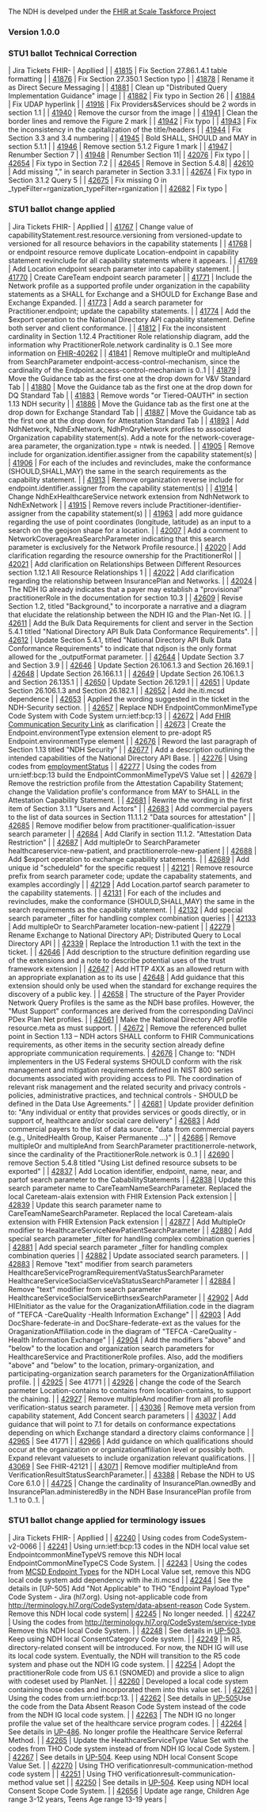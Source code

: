 The NDH is develped under the [FHIR at Scale Taskforce Project](https://confluence.hl7.org/display/FAST)

### Version 1.0.0
### STU1 ballot Technical Correction
<style>
    th{border: solid 2px lightgrey;}
    td{border: solid 2px lightgrey;}
</style>
| Jira Tickets FHIR- | Appllied |
| [41815](https://jira.hl7.org/browse/FHIR-41815) | Fix Section 27.86.1.4.1 table formatting |
| [41876](https://jira.hl7.org/browse/FHIR-41876) | Fix Section 27.350.1 Section typo |
| [41878](https://jira.hl7.org/browse/FHIR-41878) | Rename it as Direct Secure Messaging |
| [41881](https://jira.hl7.org/browse/FHIR-41881) | Clean up "Distributed Query Implementation Guidance" image |
| [41882](https://jira.hl7.org/browse/FHIR-41882) | Fix typo in Section 26 |
| [41884](https://jira.hl7.org/browse/FHIR-41884) | Fix UDAP hyperlink |
| [41916](https://jira.hl7.org/browse/FHIR-41916) | Fix Providers&Services should be 2 words in section 1.1 |
| [41940](https://jira.hl7.org/browse/FHIR-41940) | Remove the cursor from the image |
| [41941](https://jira.hl7.org/browse/FHIR-41941) | Clean the border lines and remove the Figure 2 mark |
| [41942](https://jira.hl7.org/browse/FHIR-41942) | Fix typo |
| [41943](https://jira.hl7.org/browse/FHIR-41943) | Fix the inconsistency in the capitalization of the title/headers |
| [41944](https://jira.hl7.org/browse/FHIR-41944) | Fix Section 3.3 and 3.4 numbering |
| [41945](https://jira.hl7.org/browse/FHIR-41945) | Bold SHALL, SHOULD and MAY in section 5.1.1 |
| [41946](https://jira.hl7.org/browse/FHIR-41946) | Remove section 5.1.2 Figure 1 mark |
| [41947](https://jira.hl7.org/browse/FHIR-41947) | Renumber Section 7 |
| [41948](https://jira.hl7.org/browse/FHIR-41948) | Renumber Section 11|
| [42076](https://jira.hl7.org/browse/FHIR-42076) | Fix typo |
| [42654](https://jira.hl7.org/browse/FHIR-42654) | Fix typo in Section 7.2 |
| [42645](https://jira.hl7.org/browse/FHIR-42645) | Remove </code> in Section 5.4.8|
| [42610](https://jira.hl7.org/browse/FHIR-42610) | Add missing "," in search parameter in Section 3.3.1 |
| [42674](https://jira.hl7.org/browse/FHIR-42674) | Fix typo in Section 3.1.2 Query 5 |
| [42675](https://jira.hl7.org/browse/FHIR-42675) | Fix missing O in _typeFilter=rganization_typeFilter=rganization |
| [42682](https://jira.hl7.org/browse/FHIR-42682) | Fix typo |


### STU1 ballot change applied
<style>
    th{border: solid 2px lightgrey;}
    td{border: solid 2px lightgrey;}
</style>
| Jira Tickets FHIR- | Appllied |
| [41767](https://jira.hl7.org/browse/FHIR-41767) | Change value of capabillityStatement.rest.resource.versioning from versioned-update to versioned for all resource behaviors in the capability statements |
| [41768](https://jira.hl7.org/browse/FHIR-41768) | or endpoint resource remove duplicate Location-endpoint in capability statement revinclude for all capability statements where it appears. |
| [41769](https://jira.hl7.org/browse/FHIR-41769) | Add Location endpoint search parameter into capability statement. |
| [41770](https://jira.hl7.org/browse/FHIR-41770) | Create CareTeam endpoint search parameter |
| [41771](https://jira.hl7.org/browse/FHIR-41771) | Include the Network profile as a supported profile under organization in the capability statements as a SHALL for Exchange and a SHOULD for Exchange Base and Exchange Expanded. |
| [41773](https://jira.hl7.org/browse/FHIR-41773) | Add a search parameter for Practitioner.endpoint; update the capability statements. |
| [41774](https://jira.hl7.org/browse/FHIR-41774) | Add the $export operation to the National Directory API capability statement. Define both server and client conformance. |
| [41812](https://jira.hl7.org/browse/FHIR-41812) | Fix the inconsistent cardinality in Section 1.12.4 Practitioner Role relationship diagram, add the information why PractitionerRole.network cardinality is 0..1 See more information on [FHIR-40262](https://jira.hl7.org/browse/FHIR-40262) |
| [41841](https://jira.hl7.org/browse/FHIR-41841) | Remove multipleOr and multipleAnd from SearchParameter endpoint-access-control-mechanism, since the cardinality of the Endpoint.access-control-mechaniam is 0..1 |
| [41879](https://jira.hl7.org/browse/FHIR-41879) | Move the Guidance tab as the first one at the drop down for V&V Standard Tab |
| [41880](https://jira.hl7.org/browse/FHIR-41880) | Move the Guidance tab as the first one at the drop down for DQ Standard Tab |
| [41883](https://jira.hl7.org/browse/FHIR-41883) | Remove words "or Tiered-OAUTH" in section 1.13 NDH security |
| [41886](https://jira.hl7.org/browse/FHIR-41886) | Move the Guidance tab as the first one at the drop down for Exchange Standard Tab |
| [41887](https://jira.hl7.org/browse/FHIR-41887) | Move the Guidance tab as the first one at the drop down for Attestation Standard Tab |
| [41893](https://jira.hl7.org/browse/FHIR-41893) | Add NdhNetwork, NdhExNetwork, NdhPnQryNetwork profiles to associated Organization capability statement(s). Add a note for the network-coverage-area parameter, the organization.type = ntwk is needed. |
| [41905](https://jira.hl7.org/browse/FHIR-41905) | Remove include for organization.identifier.assigner from the capability statement(s) |
| [41906](https://jira.hl7.org/browse/FHIR-41906) | For each of the includes and revincludes, make the conformance (SHOULD,SHALL,MAY) the same in the search requirements as the capability statement. |
| [41913](https://jira.hl7.org/browse/FHIR-41913) | Remove organization reverse include for endpoint.identifier.assigner from the capability statement(s) |
| [41914](https://jira.hl7.org/browse/FHIR-41914) | Change NdhExHealthcareService network extension from NdhNetwork to NdhExNetwork |
| [41915](https://jira.hl7.org/browse/FHIR-41915) | Remove revers include Practitioner-identifier-assigner from the capability statement(s) |
| [41963](https://jira.hl7.org/browse/FHIR-41963) | add more guidance regarding the use of point coordinates (longitude, latitude) as an input to a search on the geojson shape for a location. |
| [42007](https://jira.hl7.org/browse/FHIR-42007) | Add a comment to NetworkCoverageAreaSearchParameter indicating that this search parameter is exclusively for the Network Profile resource.|
| [42020](https://jira.hl7.org/browse/FHIR-42020) | Add clarification regarding the resource ownership for the PractitionerRol |
| [42021](https://jira.hl7.org/browse/FHIR-42021) | Add clarification on Relationships Between Different Resources section 1.12.1 All Resource Relationships 1 |
| [42022](https://jira.hl7.org/browse/FHIR-42022) | Add clarification regarding the relationship between InsurancePlan and Networks. |
| [42024](https://jira.hl7.org/browse/FHIR-42024) | The NDH IG already indicates that a payer may establish a "provisional" practitionerRole in the documentation for section 10.3 |
| [42609](https://jira.hl7.org/browse/FHIR-42609) | Revise Section 1.2, titled "Background," to incorporate a narrative and a diagram that elucidate the relationship between the NDH IG and the Plan-Net IG. |
| [42611](https://jira.hl7.org/browse/FHIR-42611) | Add the Bulk Data Requirements for client and server in the Section 5.4.1 titled "National Directory API Bulk Data Conformance Requirements". |
| [42612](https://jira.hl7.org/browse/FHIR-42612) | Update Section 5.4.1, titled "National Directory API Bulk Data Conformance Requirements" to indicate that ndjson is the only format allowed for the _outputFormat parameter. |
| [42644](https://jira.hl7.org/browse/FHIR-42644) | Update Section 3.7 and Section 3.9 |
| [42646](https://jira.hl7.org/browse/FHIR-42646) | Update Section 26.106.1.3 and Section 26.169.1 |
| [42648](https://jira.hl7.org/browse/FHIR-42648) | Update Section 26.166.1.1 |
| [42649](https://jira.hl7.org/browse/FHIR-42649) | Update Section 26.106.1.3 and Section 26.135.1 |
| [42650](https://jira.hl7.org/browse/FHIR-42650) | Update Section 26.129.1 |
| [42651](https://jira.hl7.org/browse/FHIR-42651) | Update Section 26.106.1.3 and Section 26.182.1 |
| [42652](https://jira.hl7.org/browse/FHIR-42652) | Add ihe.iti.mcsd dependence |
| [42653](https://jira.hl7.org/browse/FHIR-42653) | Applied the wording suggested in the ticket in the NDH-Security section. |
| [42657](https://jira.hl7.org/browse/FHIR-42657) | Replace NDH EndpointCommonMimeType Code System with Code System urn:ietf:bcp:13 |
| [42672](https://jira.hl7.org/browse/FHIR-42672) | Add [FHIR Communication Security Link](http://hl7.org/fhir/R4/security.html#http) as clarification |
| [42673](https://jira.hl7.org/browse/FHIR-42673) | Create the Endpoint.environmentType extension element to pre-adopt R5 Endpoint.environmentType element |
| [42676](https://jira.hl7.org/browse/FHIR-42676) | Reword the last paragraph of Section 1.13 titled "NDH Security" |
| [42677](https://jira.hl7.org/browse/FHIR-42677) | Add a description outlining the intended capabilities of the National Directory API Base. |
| [42276](https://jira.hl7.org/browse/FHIR-42276) | Using codes from [employmentStatus](http://terminology.hl7.org/CodeSystem/v2-0066) |
| [42277](https://jira.hl7.org/browse/FHIR-42277) | Using the codes from urn:ietf:bcp:13 build the EndpointCommonMimeTypeVS Value set |
| [42679](https://jira.hl7.org/browse/FHIR-42679) | Remove the restriction profile from the Attestation Capability Statement; change the Validation profile's conformance from MAY to SHALL in the Attestation Capability Statement. |
| [42681](https://jira.hl7.org/browse/FHIR-42681) | Rewrite the wording in the first item of Section 3.1.1 "Users and Actors" |
| [42683](https://jira.hl7.org/browse/FHIR-42683) | Add commercial payers to the list of data sources in Section 11.1.1.2 "Data sources for attestation" |
| [42685](https://jira.hl7.org/browse/FHIR-42685) | Remove modifier below from practitioner-qualification-issuer search parameter |
| [42684](https://jira.hl7.org/browse/FHIR-42684) | Add Clarify in section 11.1.2. "Attestation Data Restriction" |
| [42687](https://jira.hl7.org/browse/FHIR-42687) | Add multipleOr to SearchParameter healthcareservice-new-patient, and practitionerrole-new-patient  |
| [42688](https://jira.hl7.org/browse/FHIR-42688) | Add $export operation to exchange capability statements. |
| [42689](https://jira.hl7.org/browse/FHIR-42689) | Add unique id "scheduleId" for the specific request |
| [42121](https://jira.hl7.org/browse/FHIR-42121) | Remove resource prefix from search parameter code; update the capabality statements, and examples accordingly |
| [42129](https://jira.hl7.org/browse/FHIR-42129) | Add Location.partof search parameter to the capability statements. |
| [42131](https://jira.hl7.org/browse/FHIR-42131) | For each of the includes and revincludes, make the conformance (SHOULD,SHALL,MAY) the same in the search requirements as the capability statement. |
| [42132](https://jira.hl7.org/browse/FHIR-42132) | Add special search parameter _filter for handling complex combination queries | 
| [42133](https://jira.hl7.org/browse/FHIR-42133) | Add multipleOr to SearchParameter location-new-patient |
| [42279](https://jira.hl7.org/browse/FHIR-42279) | Rename Exchange to National Directory API; Distributed Query to Local Directory API |
| [42339](https://jira.hl7.org/browse/FHIR-42339) | Replace the Introduction 1.1 with the text in the ticket. |
| [42646](https://jira.hl7.org/browse/FHIR-42646) | Add description to the structure definition regarding use of the extensions and a note to describe potential uses of the trust framework extension |
| [42647](https://jira.hl7.org/browse/FHIR-42647) | Add HTTP 4XX as an allowed return with an appropriate explanation as to its use
| [42648](https://jira.hl7.org/browse/FHIR-42648) | Add guidance that this extension should only be used when the standard for exchange requires the discovery of a public key. |
| [42658](https://jira.hl7.org/browse/FHIR-42658) | The structure of the Payer Provider Network Query Profiles is the same as the NDH base profiles. However, the "Must Support" conformances are derived from the corresponding DaVinci PDex Plan Net profiles. |
| [42661](https://jira.hl7.org/browse/FHIR-42661) | Make the National Directory API profile resource.meta as must support. |
| [42672](https://jira.hl7.org/browse/FHIR-42672) | Remove the referenced bullet point in Section 1.13 – NDH actors SHALL conform to FHIR Communications requirements, as other items in the security section already define appropriate communication requirements.
| [42676](https://jira.hl7.org/browse/FHIR-42676) | Change to: "NDH implementers in the US Federal systems SHOULD conform with the risk management and mitigation requirements defined in NIST 800 series documents associated with providing access to PII.  The coordination of relevant risk management and the related security and privacy controls - policies, administrative practices, and technical controls - SHOULD be defined in the Data Use Agreements." |
| [42681](https://jira.hl7.org/browse/FHIR-42681) | Update provider definition to: "Any individual or entity that provides services or goods directly, or in support of, healthcare and/or social care delivery"
| [42683](https://jira.hl7.org/browse/FHIR-42683) | Add commercial payers to the list of data source. "data from commercial payers (e.g., UnitedHealth Group, Kaiser Permanente ...)" |
| [42686](https://jira.hl7.org/browse/FHIR-42686) | Remove multipleOr and multipleAnd from SearchParameter practitionerrole-network, since the cardinality of the PractitionerRole.network is 0..1 |
| [42690](https://jira.hl7.org/browse/FHIR-42690) | remove Section 5.4.8 titled "Using List defined resource subsets to be exported" |
| [42837](https://jira.hl7.org/browse/FHIR-42837) | Add Location identifier, endpoint, name, near, and partof search parameter to the CababilityStatements |
| [42838](https://jira.hl7.org/browse/FHIR-42838) | Update this search parameter name to CareTeamNameSearchParameter. Replaced the local Careteam-alais extension with FHIR Extension Pack extension |
| [42839](https://jira.hl7.org/browse/FHIR-42839) | Update this search parameter name to CareTeamNameSearchParameter. Replaced the local Careteam-alais extension with FHIR Extension Pack extension |
| [42877](https://jira.hl7.org/browse/FHIR-42877) | Add MultipleOr modifier to HealthcareServiceNewPatientSearchParameter |
| [42880](https://jira.hl7.org/browse/FHIR-42880) | Add special search parameter _filter for handling complex combination queries | 
| [42881](https://jira.hl7.org/browse/FHIR-42881) | Add special search parameter _filter for handling complex combination queries | 
| [42882](https://jira.hl7.org/browse/FHIR-42882) | Update associated search parameters. |
| [42883](https://jira.hl7.org/browse/FHIR-42883) | Remove "text" modifier from search parameters HealthcareServiceProgramRequirementVaStatusSearchParameter HealthcareServiceSocialServiceVaStatusSearchParameter |
| [42884](https://jira.hl7.org/browse/FHIR-42884) | Remove "text" modifier from search parameter HealthcareServiceSocialServiceBirthsexSearchParameter |
| [42902](https://jira.hl7.org/browse/FHIR-42902) | Add HIEInitiator as the value for the OraganizationAffiliation.code in the diagram of "TEFCA -CareQuality -Health Information Exchange" |
| [42903](https://jira.hl7.org/browse/FHIR-42903) | Add DocShare-federate-in and DocShare-federate-ext as the values for the OraganizationAffiliation.code in the diagram of "TEFCA -CareQuality -Health Information Exchange" |
| [42904](https://jira.hl7.org/browse/FHIR-42904) | Add the modifiers "above" and "below" to the location and organization search parameters for HealthcareService and PractitionerRole profiles. Also, add the modifiers "above" and "below" to the location, primary-organization, and participating-organization search parameters for the OrganizationAffiliation profile. |
| [42925](https://jira.hl7.org/browse/FHIR-42925) | See 41771 |
| [42926](https://jira.hl7.org/browse/FHIR-42926) | change the code of the Search parmeter Location-contains to contains from location-contains, to support the chaining. |
| [42927](https://jira.hl7.org/browse/FHIR-42927) | Remove multipleAnd modifier from all profile verification-status search parameter. |
| [43036](https://jira.hl7.org/browse/FHIR-43036) | Remove meta version from capability statement, Add Concent search parameters |
| [43037](https://jira.hl7.org/browse/FHIR-43037) | Add guidance that will point to 7.1 for details on conformance expectations depending on which Exchange standard a directory claims conformance |
| [42965](https://jira.hl7.org/browse/FHIR-42965) | See 41771 |
| [42966](https://jira.hl7.org/browse/FHIR-42966) | Add guidance on which qualifications should occur at the organization or organizationaffiliation level or possibly both. Expand relevant valuesets to include organization relevant qualifications. |
| [43069](https://jira.hl7.org/browse/FHIR-43069) | See FHIR-42121 |
| [43071](https://jira.hl7.org/browse/FHIR-43071) | Remove modifier multipleAnd from VerificationResultStatusSearchParameter.|
| [43388](https://jira.hl7.org/browse/FHIR-43388) | Rebase the NDH to US Core 6.1.0 |
| [44725](https://jira.hl7.org/browse/FHIR-44725) | Change the cardinality of InsurancePlan.ownedBy and InsurancePlan.administeredBy in the NDH Base InsurancePlan profile from 1..1 to 0..1. |


### STU1 ballot change applied for terminology issues
<style>
    th{border: solid 2px lightgrey;}
    td{border: solid 2px lightgrey;}
</style>
| Jira Tickets FHIR- | Appllied |
| [42240](https://jira.hl7.org/browse/FHIR-42240) | Using codes from CodeSystem-v2-0066 |
| [42241](https://jira.hl7.org/browse/FHIR-42241) | Using urn:ietf:bcp:13 codes in the NDH local value set EndpointcommonMineTypeVS remove this NDH local EndpointCommonMineTypeCS Code System. |
| [42243](https://jira.hl7.org/browse/FHIR-42243) | Using the codes from [MCSD Endpoint Types](https://profiles.ihe.net/ITI/mCSD/CodeSystem/MCSDEndpointTypes) for the NDH Local Value set, remove this NDG local code system add dependency with ihe.iti.mcsd |
| [42244](https://jira.hl7.org/browse/FHIR-42244) | See the details in [UP-505] Add "Not Applicable" to THO "Endpoint Payload Type" Code System - Jira (hl7.org). Using not-applicable code from http://terminology.hl7.org/CodeSystem/data-absent-reason Code System. Remove this NDH local code system|
| [42245](https://jira.hl7.org/browse/FHIR-42245) | No longer needed. |
| [42247](https://jira.hl7.org/browse/FHIR-42247) | Using the codes from http://terminology.hl7.org/CodeSystem/service-type  Remove this  NDH local Code System. |
| [42248](https://jira.hl7.org/browse/FHIR-42248) | See details in [UP-503](https://jira.hl7.org/browse/UP-503). Keep using NDH local ConsentCategory Code system. |
| [42249](https://jira.hl7.org/browse/FHIR-42249) | In R5, directory-related consent will be introduced. For now, the NDH IG will use its local code system. Eventually, the NDH will transition to the R5 code system and phase out the NDH IG code system. |
| [42254](https://jira.hl7.org/browse/FHIR-42254) | Adopt the practitionerRole code from US 6.1 (SNOMED) and provide a slice to align with codeset used by PlanNet. |
| [42260](https://jira.hl7.org/browse/FHIR-42260) | Developed a local code system containing those codes and incorporated them into this value set. |
| [42261](https://jira.hl7.org/browse/FHIR-42261) | Using the codes from urn:ietf:bcp:13. |
| [42262](https://jira.hl7.org/browse/FHIR-42262) | See details in [UP-505](https://jira.hl7.org/browse/UP-505)Use the code from the Data Absent Reason Code System instead of the code from the NDH IG local code system. |
| [42263](https://jira.hl7.org/browse/FHIR-42263) | The NDH IG no longer profile the value set of the healthcare service program codes. |
| [42264](https://jira.hl7.org/browse/FHIR-42264) | See details in [UP-486](https://jira.hl7.org/browse/UP-486). No longer profile the Healthcare Service Referral Method. | 
| [42265](https://jira.hl7.org/browse/FHIR-42265) | Update the HealthcareServiceType Value Set with the codes from THO Code system instead of from NDH IG local Code System. |
| [42267](https://jira.hl7.org/browse/FHIR-42267) | See details in [UP-504](https://jira.hl7.org/browse/UP-504). Keep using NDH local Consent Scope Value Set. |
| [42270](https://jira.hl7.org/browse/FHIR-42270) | Using THO verificationresult-communication-method code system |
| [42251](https://jira.hl7.org/browse/FHIR-42251) | Using THO verificationresult-communication-method value set |
| [42250](https://jira.hl7.org/browse/FHIR-42250) |  See details in [UP-504](https://jira.hl7.org/browse/UP-504). Keep using NDH local Consent Scope Code System. |
| [42656](https://jira.hl7.org/browse/FHIR-42656) | Update age range, Children Age range 3-12 years, Teens Age range 13-19 years |

